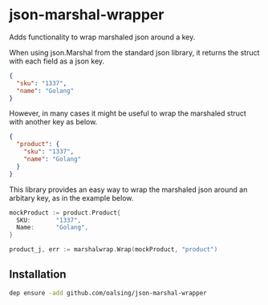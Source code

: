 # json-marshal-wrapper

Adds functionality to wrap marshaled json around a key.

When using json.Marshal from the standard json library, it returns the struct with each field as a json key.
```json
{
  "sku": "1337",
  "name": "Golang"
}
```

However, in many cases it might be useful to wrap the marshaled struct with another key as below.
```json
{
  "product": {
    "sku": "1337",
    "name": "Golang"
  }
}
```

This library provides an easy way to wrap the marshaled json around an arbitary key, as in the example below.
```go
mockProduct := product.Product{
  SKU:       "1337",
  Name:      "Golang",
}

product_j, err := marshalwrap.Wrap(mockProduct, "product")
```

## Installation
```sh
dep ensure -add github.com/oalsing/json-marshal-wrapper
```
